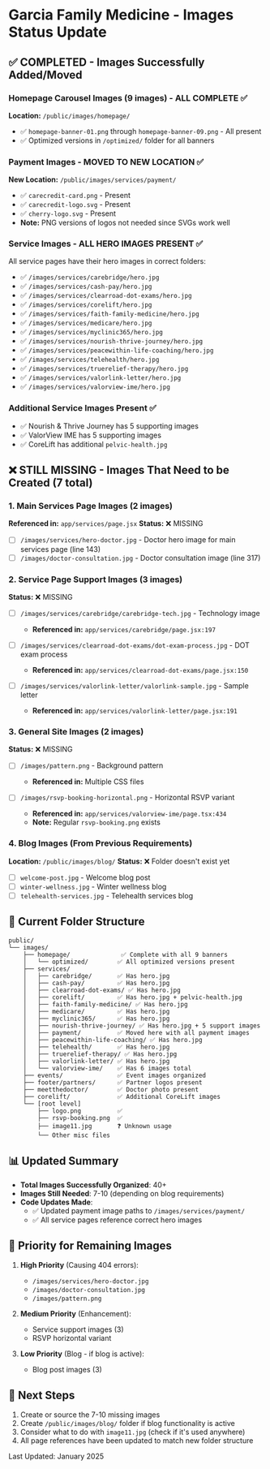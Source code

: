 # Garcia Family Medicine - Images Status Update

## ✅ COMPLETED - Images Successfully Added/Moved

### Homepage Carousel Images (9 images) - ALL COMPLETE ✅
**Location:** `/public/images/homepage/`
- ✅ `homepage-banner-01.png` through `homepage-banner-09.png` - All present
- ✅ Optimized versions in `/optimized/` folder for all banners

### Payment Images - MOVED TO NEW LOCATION ✅
**New Location:** `/public/images/services/payment/`
- ✅ `carecredit-card.png` - Present
- ✅ `carecredit-logo.svg` - Present  
- ✅ `cherry-logo.svg` - Present
- **Note:** PNG versions of logos not needed since SVGs work well

### Service Images - ALL HERO IMAGES PRESENT ✅
All service pages have their hero images in correct folders:
- ✅ `/images/services/carebridge/hero.jpg`
- ✅ `/images/services/cash-pay/hero.jpg`
- ✅ `/images/services/clearroad-dot-exams/hero.jpg`
- ✅ `/images/services/corelift/hero.jpg`
- ✅ `/images/services/faith-family-medicine/hero.jpg`
- ✅ `/images/services/medicare/hero.jpg`
- ✅ `/images/services/myclinic365/hero.jpg`
- ✅ `/images/services/nourish-thrive-journey/hero.jpg`
- ✅ `/images/services/peacewithin-life-coaching/hero.jpg`
- ✅ `/images/services/telehealth/hero.jpg`
- ✅ `/images/services/truerelief-therapy/hero.jpg`
- ✅ `/images/services/valorlink-letter/hero.jpg`
- ✅ `/images/services/valorview-ime/hero.jpg`

### Additional Service Images Present ✅
- ✅ Nourish & Thrive Journey has 5 supporting images
- ✅ ValorView IME has 5 supporting images
- ✅ CoreLift has additional `pelvic-health.jpg`

## ❌ STILL MISSING - Images That Need to be Created (7 total)

### 1. Main Services Page Images (2 images)
**Referenced in:** `app/services/page.jsx`
**Status:** ❌ MISSING

- [ ] `/images/services/hero-doctor.jpg` - Doctor hero image for main services page (line 143)
- [ ] `/images/doctor-consultation.jpg` - Doctor consultation image (line 317)

### 2. Service Page Support Images (3 images)
**Status:** ❌ MISSING

- [ ] `/images/services/carebridge/carebridge-tech.jpg` - Technology image
  - **Referenced in:** `app/services/carebridge/page.jsx:197`
  
- [ ] `/images/services/clearroad-dot-exams/dot-exam-process.jpg` - DOT exam process
  - **Referenced in:** `app/services/clearroad-dot-exams/page.jsx:150`
  
- [ ] `/images/services/valorlink-letter/valorlink-sample.jpg` - Sample letter
  - **Referenced in:** `app/services/valorlink-letter/page.jsx:191`

### 3. General Site Images (2 images)
**Status:** ❌ MISSING

- [ ] `/images/pattern.png` - Background pattern
  - **Referenced in:** Multiple CSS files
  
- [ ] `/images/rsvp-booking-horizontal.png` - Horizontal RSVP variant
  - **Referenced in:** `app/services/valorview-ime/page.tsx:434`
  - **Note:** Regular `rsvp-booking.png` exists

### 4. Blog Images (From Previous Requirements)
**Location:** `/public/images/blog/`
**Status:** ❌ Folder doesn't exist yet

- [ ] `welcome-post.jpg` - Welcome blog post
- [ ] `winter-wellness.jpg` - Winter wellness blog
- [ ] `telehealth-services.jpg` - Telehealth services blog

## 📁 Current Folder Structure

```
public/
└── images/
    ├── homepage/              ✅ Complete with all 9 banners
    │   └── optimized/        ✅ All optimized versions present
    ├── services/             
    │   ├── carebridge/       ✅ Has hero.jpg
    │   ├── cash-pay/         ✅ Has hero.jpg
    │   ├── clearroad-dot-exams/ ✅ Has hero.jpg
    │   ├── corelift/         ✅ Has hero.jpg + pelvic-health.jpg
    │   ├── faith-family-medicine/ ✅ Has hero.jpg
    │   ├── medicare/         ✅ Has hero.jpg
    │   ├── myclinic365/      ✅ Has hero.jpg
    │   ├── nourish-thrive-journey/ ✅ Has hero.jpg + 5 support images
    │   ├── payment/          ✅ Moved here with all payment images
    │   ├── peacewithin-life-coaching/ ✅ Has hero.jpg
    │   ├── telehealth/       ✅ Has hero.jpg
    │   ├── truerelief-therapy/ ✅ Has hero.jpg
    │   ├── valorlink-letter/ ✅ Has hero.jpg
    │   └── valorview-ime/    ✅ Has 6 images total
    ├── events/               ✅ Event images organized
    ├── footer/partners/      ✅ Partner logos present
    ├── meetthedoctor/        ✅ Doctor photo present
    ├── corelift/             ✅ Additional CoreLift images
    └── [root level]          
        ├── logo.png          ✅
        ├── rsvp-booking.png  ✅
        ├── image11.jpg       ❓ Unknown usage
        └── Other misc files

```

## 📊 Updated Summary

- **Total Images Successfully Organized**: 40+
- **Images Still Needed**: 7-10 (depending on blog requirements)
- **Code Updates Made**: 
  - ✅ Updated payment image paths to `/images/services/payment/`
  - ✅ All service pages reference correct hero images
  
## 🎯 Priority for Remaining Images

1. **High Priority** (Causing 404 errors):
   - `/images/services/hero-doctor.jpg`
   - `/images/doctor-consultation.jpg`
   - `/images/pattern.png`

2. **Medium Priority** (Enhancement):
   - Service support images (3)
   - RSVP horizontal variant

3. **Low Priority** (Blog - if blog is active):
   - Blog post images (3)

## 🚀 Next Steps

1. Create or source the 7-10 missing images
2. Create `/public/images/blog/` folder if blog functionality is active
3. Consider what to do with `image11.jpg` (check if it's used anywhere)
4. All page references have been updated to match new folder structure

Last Updated: January 2025